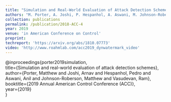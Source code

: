 ```yaml
---
title: "Simulation and Real-World Evaluation of Attack Detection Schemes"
authors: "M. Porter, A. Joshi, P. Hespanhol, A. Aswani, M. Johnson-Roberson, R. Vasudevan"
collection: publications
permalink: /publication/2018-ACC-4
year: 2019
venue: 'in American Conference on Control'
preprint:
techreport: 'https://arxiv.org/abs/1810.07773'
video: 'http://www.roahmlab.com/acc2019_dynwatermark_video'
---
```

@inproceedings{porter2019simulation,<br>
  title={Simulation and real-world evaluation of attack detection schemes},<br>
  author={Porter, Matthew and Joshi, Arnav and  Hespanhol, Pedro and Aswani, Anil and Johnson-Roberson, Matthew and  Vasudevan, Ram},<br>
  booktitle={2019 Annual American Control Conference (ACC)},<br>
  year={2019}<br>
}
